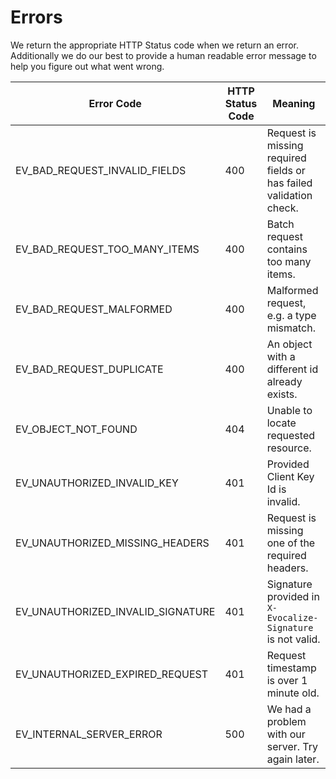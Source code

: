 # Errors

We return the appropriate HTTP Status code when we return an error. Additionally we do our best to provide a human readable error message to help you figure out what went wrong.

| Error Code                        | HTTP Status Code | Meaning                                                            |
| --------------------------------- | ---------------- | ------------------------------------------------------------------ |
| EV_BAD_REQUEST_INVALID_FIELDS     | 400              | Request is missing required fields or has failed validation check. |
| EV_BAD_REQUEST_TOO_MANY_ITEMS     | 400              | Batch request contains too many items.                             |
| EV_BAD_REQUEST_MALFORMED          | 400              | Malformed request, e.g. a type mismatch.                           |
| EV_BAD_REQUEST_DUPLICATE          | 400              | An object with a different id already exists.                      |
| EV_OBJECT_NOT_FOUND               | 404              | Unable to locate requested resource.                               |
| EV_UNAUTHORIZED_INVALID_KEY       | 401              | Provided Client Key Id is invalid.                                 |
| EV_UNAUTHORIZED_MISSING_HEADERS   | 401              | Request is missing one of the required headers.                    |
| EV_UNAUTHORIZED_INVALID_SIGNATURE | 401              | Signature provided in `X-Evocalize-Signature` is not valid.        |
| EV_UNAUTHORIZED_EXPIRED_REQUEST   | 401              | Request timestamp is over 1 minute old.                            |
| EV_INTERNAL_SERVER_ERROR          | 500              | We had a problem with our server. Try again later.                 |
